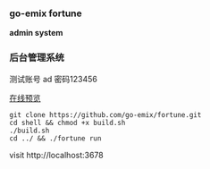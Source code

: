 ### go-emix fortune

**admin system**

### 后台管理系统

测试账号 ad 密码123456

[在线预览](https://www.takujo.cn/fortune)

```shell
git clone https://github.com/go-emix/fortune.git
cd shell && chmod +x build.sh
./build.sh
cd ../ && ./fortune run
```

visit http://localhost:3678
